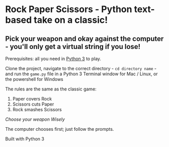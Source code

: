 # Rock Paper Scissors - Python text-based take on a classic!
## Pick your weapon and okay against the computer - you'll only get a virtual string if you lose!

Prerequisites: all you need in [Python 3](https://www.python.org/download/releases/3.0/) to play.

Clone the project, navigate to the correct directory - `cd directory name` - and run the `game.py` file in a Python 3 Terminal window for Mac / Linux, or the powershell for Windows

The rules are the same as the classic game:

1. Paper covers Rock
2. Scissors cuts Paper
3. Rock smashes Scissors

*Choose your weapon Wisely*

The computer chooses first; just follow the prompts.

Built with Python 3

